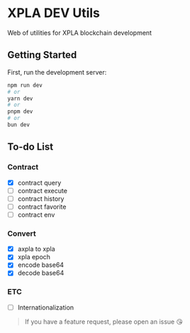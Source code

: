 # XPLA DEV Utils
Web of utilities for XPLA blockchain development

## Getting Started

First, run the development server:

```bash
npm run dev
# or
yarn dev
# or
pnpm dev
# or
bun dev
```

## To-do List

### Contract
- [x] contract query
- [ ] contract execute
- [ ] contract history
- [ ] contract favorite
- [ ] contract env

### Convert
- [x] axpla to xpla
- [x] xpla epoch
- [x] encode base64
- [x] decode base64

### ETC
- [ ] Internationalization 

> If you have a feature request, please open an issue 😘
